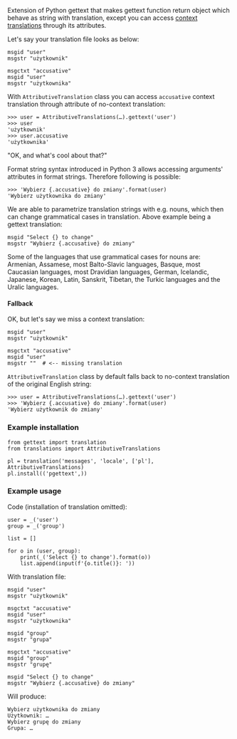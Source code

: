 Extension of Python gettext that makes gettext function return object which
behave as string with translation, except you can access [context translations](https://docs.python.org/3/library/gettext.html#gettext.pgettext)
through its attributes.

Let's say your translation file looks as below:

    msgid "user"
    msgstr "użytkownik"

    msgctxt "accusative"
    msgid "user"
    msgstr "użytkownika"

With ``AttributiveTranslation`` class you can access ``accusative`` context
translation through attribute of no-context translation:

    >>> user = AttributiveTranslations(…).gettext('user')
    >>> user
    'użytkownik'
    >>> user.accusative
    'użytkownika'
    
"OK, and what's cool about that?"

Format string syntax introduced in Python 3 allows accessing arguments'
attributes in format strings. Therefore following is possible:

    >>> 'Wybierz {.accusative} do zmiany'.format(user)
    'Wybierz użytkownika do zmiany'

We are able to parametrize translation strings with e.g. nouns, which then can
change grammatical cases in translation. Above example being a gettext
translation:

    msgid "Select {} to change"
    msgstr "Wybierz {.accusative} do zmiany"

Some of the languages that use grammatical cases for nouns are: Armenian,
Assamese, most Balto-Slavic languages, Basque, most Caucasian languages, most
Dravidian languages, German, Icelandic, Japanese, Korean, Latin, Sanskrit,
Tibetan, the Turkic languages and the Uralic languages.
    
#### Fallback

OK, but let's say we miss a context translation:

    msgid "user"
    msgstr "użytkownik"

    msgctxt "accusative"
    msgid "user"
    msgstr ""  # <-- missing translation

``AttributiveTranslation`` class by default falls back to no-context
translation of the original English string:

    >>> user = AttributiveTranslations(…).gettext('user')
    >>> 'Wybierz {.accusative} do zmiany'.format(user)
    'Wybierz użytkownik do zmiany'

### Example installation

    from gettext import translation
    from translations import AttributiveTranslations

    pl = translation('messages', 'locale', ['pl'], AttributiveTranslations)
    pl.install(('pgettext',))

### Example usage

Code (installation of translation omitted):

    user = _('user')
    group = _('group')

    list = []

    for o in (user, group):
        print(_('Select {} to change').format(o))
        list.append(input(f'{o.title()}: '))
        
With translation file:

    msgid "user"
    msgstr "użytkownik"

    msgctxt "accusative"
    msgid "user"
    msgstr "użytkownika"

    msgid "group"
    msgstr "grupa"

    msgctxt "accusative"
    msgid "group"
    msgstr "grupę"

    msgid "Select {} to change"
    msgstr "Wybierz {.accusative} do zmiany"

Will produce:
    
    Wybierz użytkownika do zmiany
    Użytkownik: …
    Wybierz grupę do zmiany
    Grupa: …
